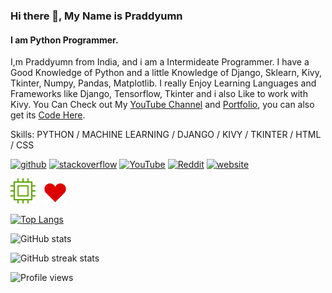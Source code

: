 ### Hi there 👋, My Name is Praddyumn
#### I am Python Programmer.

I,m Praddyumn from India, and i am a Intermideate Programmer. I have a Good Knowledge of Python and a little Knowledge of Django, Sklearn, Kivy, Tkinter, Numpy, Pandas, Matplotlib. I really Enjoy Learning Languages and Frameworks like Django, Tensorflow, Tkinter and i also Like to work with Kivy. You Can Check out My [YouTube Channel](https://www.youtube.com/channel/UCIs4qW1rvPCD0l9Zvls4ztg) and [Portfolio](https://praddyumnyadav.netlify.app), you can also get its [Code Here](https://github.com/PraddyumnYadav/PraddyumnYadavPortfolio).

Skills: PYTHON / MACHINE LEARNING / DJANGO / KIVY / TKINTER / HTML / CSS

[<img src='https://cdn.jsdelivr.net/npm/simple-icons@3.0.1/icons/github.svg' alt='github' height='40'>](https://github.com/PraddyumnYadav)  [<img src='https://cdn.jsdelivr.net/npm/simple-icons@3.0.1/icons/stackoverflow.svg' alt='stackoverflow' height='40'>](https://stackoverflow.com/users/15584394)  [<img src='https://cdn.jsdelivr.net/npm/simple-icons@3.0.1/icons/youtube.svg' alt='YouTube' height='40'>](https://www.youtube.com/channel/UCIs4qW1rvPCD0l9Zvls4ztg)  [<img src='https://cdn.jsdelivr.net/npm/simple-icons@3.0.1/icons/reddit.svg' alt='Reddit' height='40'>](https://www.reddit.com/user/PraddyumnYadav)  [<img src='https://cdn.jsdelivr.net/npm/simple-icons@3.0.1/icons/icloud.svg' alt='website' height='40'>](https://praddyumnyadav.netlify.app)  

<a href='https://docs.github.com/en/developers'><img src='https://raw.githubusercontent.com/acervenky/animated-github-badges/master/assets/devbadge.gif' width='40' height='40'></a> <a href='https://docs.github.com/en/github/supporting-the-open-source-community-with-github-sponsors'><img src='https://raw.githubusercontent.com/acervenky/animated-github-badges/master/assets/sponsorbadge.gif' width='35' height='35'></a> 

[![Top Langs](https://github-readme-stats.vercel.app/api/top-langs/?username=PraddyumnYadav)](https://github.com/anuraghazra/github-readme-stats)

![GitHub stats](https://github-readme-stats.vercel.app/api?username=PraddyumnYadav&show_icons=true)  

![GitHub streak stats](https://streak-stats.demolab.com/?user=PraddyumnYadav)  

![Profile views](https://gpvc.arturio.dev/PraddyumnYadav)  
